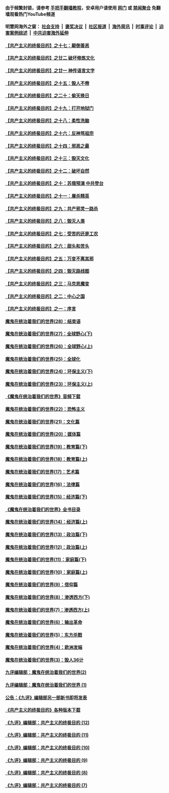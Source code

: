 #### 由于频繁封锁，请参考 [手把手翻墙教程](https://github.com/gfw-breaker/guides/wiki/)，安卓用户请使用 [网门](https://github.com/gfw-breaker/bn-android/blob/master/ogate.md?t=05260759) 或 [禁闻聚合](https://github.com/gfw-breaker/bn-android) 免翻墙观看热门YouTube频道 

#### 明慧网海外之窗：&nbsp;[社会支持](140.md?t=05260759) &nbsp;|&nbsp; [褒奖决议](282.md?t=05260759) &nbsp;|&nbsp; [社区报道](91.md?t=05260759) &nbsp;|&nbsp; [海外简讯](245.md?t=05260759) &nbsp;|&nbsp; [时事评论](251.md?t=05260759) &nbsp;|&nbsp; [迫害案例综述](328.md?t=05260759) &nbsp;|&nbsp; [中共迫害海外延伸](236.md?t=05260759) 

#### [【共产主义的终极目的】之十七：颠倒善恶](../pages/nsc422/n11179782.md?t=05260759) 

#### [【共产主义的终极目的】之廿二 破坏修炼文化](../pages/nsc422/n11245728.md?t=05260759) 

#### [【共产主义的终极目的】之廿一 神传语言文字](../pages/nsc422/n11263265.md?t=05260759) 

#### [【共产主义的终极目的】之十五：毁人不倦](../pages/nsc422/n11166792.md?t=05260759) 

#### [【共产主义的终极目的】之二十：偷天换日](../pages/nsc422/n11238846.md?t=05260759) 

#### [【共产主义的终极目的】之十九：打开地狱门](../pages/nsc422/n11206376.md?t=05260759) 

#### [【共产主义的终极目的】之十八：柔性洗脑](../pages/nsc422/n11199994.md?t=05260759) 

#### [【共产主义的终极目的】之十六：反神骂祖宗](../pages/nsc422/n11166798.md?t=05260759) 

#### [【共产主义的终极目的】之十四：邪恶之最](../pages/nsc422/n11150249.md?t=05260759) 

#### [【共产主义的终极目的】之十三：毁灭文化](../pages/nsc422/n11135227.md?t=05260759) 

#### [【共产主义的终极目的】之十二：破坏自然](../pages/nsc422/n11135214.md?t=05260759) 

#### [【共产主义的终极目的】之十：苏俄预演 中共登台](../pages/nsc422/n11118424.md?t=05260759) 

#### [【共产主义的终极目的】之十一：屠杀精英](../pages/nsc422/n11118442.md?t=05260759) 

#### [【共产主义的终极目的】之九：共产邪灵一路杀](../pages/nsc422/n11114139.md?t=05260759) 

#### [【共产主义的终极目的】之八：毁灭人类](../pages/nsc422/n11108503.md?t=05260759) 

#### [【共产主义的终极目的】之七：受苦的还是工农](../pages/nsc422/n11101809.md?t=05260759) 

#### [【共产主义的终极目的】之六：甜头和苦头](../pages/nsc422/n11096971.md?t=05260759) 

#### [【共产主义的终极目的】之五：万变不离其邪](../pages/nsc422/n11091285.md?t=05260759) 

#### [【共产主义的终极目的】之四：毁灭路线图](../pages/nsc422/n11086284.md?t=05260759) 

#### [【共产主义的终极目的】之三：马克思魔变](../pages/nsc422/n11061941.md?t=05260759) 

#### [【共产主义的终极目的】之二：中心之国](../pages/nsc422/n11047728.md?t=05260759) 

#### [【共产主义的终极目的】之一：序言](../pages/nsc422/n11086077.md?t=05260759) 

#### [魔鬼在统治着我们的世界(28)：结束语](../pages/nsc422/n10936246.md?t=05260759) 

#### [魔鬼在统治着我们的世界(27)：全球野心(下)](../pages/nsc422/n10928319.md?t=05260759) 

#### [魔鬼在统治着我们的世界(26)：全球野心(上)](../pages/nsc422/n10900318.md?t=05260759) 

#### [魔鬼在统治着我们的世界(25)：全球化](../pages/nsc422/n10788205.md?t=05260759) 

#### [魔鬼在统治着我们的世界(24)：环保主义(下)](../pages/nsc422/n10695307.md?t=05260759) 

#### [魔鬼在统治着我们的世界(23)：环保主义(上)](../pages/nsc422/n10688613.md?t=05260759) 

#### [《魔鬼在统治着我们的世界》音频下载](../pages/nsc422/n10635553.md?t=05260759) 

#### [魔鬼在统治着我们的世界(22)：恐怖主义](../pages/nsc422/n10614727.md?t=05260759) 

#### [魔鬼在统治着我们的世界(21)：文化篇](../pages/nsc422/n10597706.md?t=05260759) 

#### [魔鬼在统治着我们的世界(20)：媒体篇](../pages/nsc422/n10586579.md?t=05260759) 

#### [魔鬼在统治着我们的世界(19)：教育篇(下)](../pages/nsc422/n10564808.md?t=05260759) 

#### [魔鬼在统治着我们的世界(18)：教育篇(上)](../pages/nsc422/n10526970.md?t=05260759) 

#### [魔鬼在统治着我们的世界(17)：艺术篇](../pages/nsc422/n10499093.md?t=05260759) 

#### [魔鬼在统治着我们的世界(16)：法律篇](../pages/nsc422/n10485969.md?t=05260759) 

#### [魔鬼在统治着我们的世界(15)：经济篇(下)](../pages/nsc422/n10469975.md?t=05260759) 

#### [《魔鬼在统治着我们的世界》全书目录](../pages/nsc422/n10464261.md?t=05260759) 

#### [魔鬼在统治着我们的世界(14)：经济篇(上)](../pages/nsc422/n10457370.md?t=05260759) 

#### [魔鬼在统治着我们的世界(13)：政治篇(下)](../pages/nsc422/n10448270.md?t=05260759) 

#### [魔鬼在统治着我们的世界(12)：政治篇(上)](../pages/nsc422/n10444576.md?t=05260759) 

#### [魔鬼在统治着我们的世界(11)：家庭篇(下)](../pages/nsc422/n10440961.md?t=05260759) 

#### [魔鬼在统治着我们的世界(10)：家庭篇(上)](../pages/nsc422/n10435448.md?t=05260759) 

#### [魔鬼在统治着我们的世界(9)：信仰篇](../pages/nsc422/n10432159.md?t=05260759) 

#### [魔鬼在统治着我们的世界(8)：渗透西方(下)](../pages/nsc422/n10429603.md?t=05260759) 

#### [魔鬼在统治着我们的世界(7)：渗透西方(上)](../pages/nsc422/n10426013.md?t=05260759) 

#### [魔鬼在统治着我们的世界(6)：输出革命](../pages/nsc422/n10421536.md?t=05260759) 

#### [魔鬼在统治着我们的世界(5)：东方杀戮](../pages/nsc422/n10417707.md?t=05260759) 

#### [魔鬼在统治着我们的世界(4)：欧洲发端](../pages/nsc422/n10414890.md?t=05260759) 

#### [魔鬼在统治着我们的世界(3)：毁人36计](../pages/nsc422/n10411583.md?t=05260759) 

#### [九评编辑部：魔鬼在统治着我们的世界(2)](../pages/nsc422/n10410036.md?t=05260759) 

#### [九评编辑部：魔鬼在统治着我们的世界 (1)](../pages/nsc422/n10406825.md?t=05260759) 

#### [公告：《九评》编辑部另一部新书即将发表](../pages/nsc422/n10405104.md?t=05260759) 

#### [《共产主义的终极目的》各种版本下载](../pages/nsc422/n10022138.md?t=05260759) 

#### [《九评》编辑部：共产主义的终极目的 (12)](../pages/nsc422/n9933272.md?t=05260759) 

#### [《九评》编辑部：共产主义的终极目的 (11)](../pages/nsc422/n9924973.md?t=05260759) 

#### [《九评》编辑部：共产主义的终极目的 (10)](../pages/nsc422/n9920883.md?t=05260759) 

#### [《九评》编辑部：共产主义的终极目的 (9)](../pages/nsc422/n9916363.md?t=05260759) 

#### [《九评》编辑部：共产主义的终极目的 (8)](../pages/nsc422/n9912488.md?t=05260759) 

#### [《九评》编辑部：共产主义的终极目的 (7)](../pages/nsc422/n9901176.md?t=05260759) 

